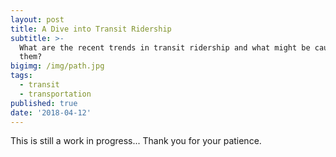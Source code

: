 ```yaml
---
layout: post
title: A Dive into Transit Ridership
subtitle: >-
  What are the recent trends in transit ridership and what might be causing
  them?
bigimg: /img/path.jpg
tags:
  - transit
  - transportation
published: true
date: '2018-04-12'
---
```


This is still a work in progress... Thank you for your patience.